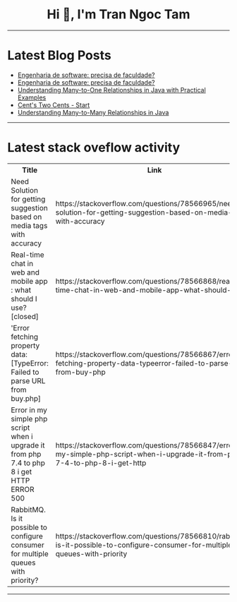 <h1 align="center">Hi 👋, I'm Tran Ngoc Tam</h1>

---

# Latest Blog Posts 
<!-- BLOG-POST-LIST:START -->
- [Engenharia de software: precisa de faculdade?](https://dev.to/lucasheriques/engenharia-de-software-precisa-de-faculdade-1g59)
- [Engenharia de software: precisa de faculdade?](https://dev.to/lucasheriques/engenharia-de-software-precisa-de-faculdade-4elm)
- [Understanding Many-to-One Relationships in Java with Practical Examples](https://dev.to/oloruntobi600/understanding-many-to-one-relationships-in-java-with-practical-examples-500d)
- [Cent&#39;s Two Cents - Start](https://dev.to/centanomics/cents-two-cents-start-1mm4)
- [Understanding Many-to-Many Relationships in Java](https://dev.to/oloruntobi600/understanding-many-to-many-relationships-in-java-39bp)
<!-- BLOG-POST-LIST:END -->

---

# Latest stack oveflow activity
<table>
  <tr><th>Title</th><th>Link</th></tr>
  <!-- STACKOVERFLOW:START --><tr><td>Need Solution for getting suggestion based on media tags with accuracy</td><td>https://stackoverflow.com/questions/78566965/need-solution-for-getting-suggestion-based-on-media-tags-with-accuracy</td></tr><tr><td>Real-time chat in web and mobile app : what should I use? [closed]</td><td>https://stackoverflow.com/questions/78566868/real-time-chat-in-web-and-mobile-app-what-should-i-use</td></tr><tr><td>&#39;Error fetching property data: [TypeError: Failed to parse URL from buy.php]</td><td>https://stackoverflow.com/questions/78566867/error-fetching-property-data-typeerror-failed-to-parse-url-from-buy-php</td></tr><tr><td>Error in my simple php script when i upgrade it from php 7.4 to php 8 i get HTTP ERROR 500</td><td>https://stackoverflow.com/questions/78566847/error-in-my-simple-php-script-when-i-upgrade-it-from-php-7-4-to-php-8-i-get-http</td></tr><tr><td>RabbitMQ. Is it possible to configure consumer for multiple queues with priority?</td><td>https://stackoverflow.com/questions/78566810/rabbitmq-is-it-possible-to-configure-consumer-for-multiple-queues-with-priority</td></tr><!-- STACKOVERFLOW:END -->
</table>

---



